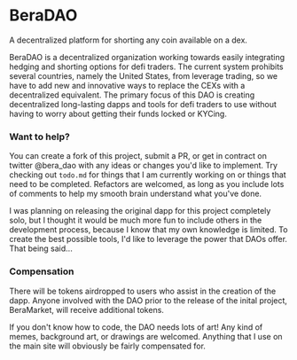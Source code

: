 # BeraDAO
A decentralized platform for shorting any coin available on a dex. 


BeraDAO is a decentralized organization working towards easily integrating hedging and shorting options for defi traders. The current system
prohibits several countries, namely the United States, from leverage trading, so we have to add new and innovative ways to replace the CEXs with
a decentralized equivalent. The primary focus of this DAO is creating decentralized long-lasting dapps and tools for defi traders to use without having 
to worry about getting their funds locked or KYCing. 


### Want to help? 
You can create a fork of this project, submit a PR, or get in contract on twitter @bera_dao with any ideas or changes you'd like to implement. 
Try checking out  ```todo.md``` for things that I am currently working on or things that need to be completed. Refactors are welcomed, as long as you
include lots of comments to help my smooth brain understand what you've done. 

I was planning on releasing the original dapp for this project completely solo, but I thought it would be much more fun to include others in the development
process, because I know that my own knowledge is limited. To create the best possible tools, I'd like to leverage the power that DAOs offer. That being said...


### Compensation
There will be tokens airdropped to users who assist in the creation of the dapp. Anyone involved with the DAO prior to the release of the inital project, BeraMarket, 
will receive additional tokens. 

If you don't know how to code, the DAO needs lots of art! Any kind of memes, background art, or drawings are welcomed. Anything that I use on the main site will obviously 
be fairly compensated for. 
